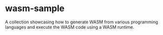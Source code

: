 # wasm-sample
 A collection showcasing how to generate WASM from various programming languages and execute the WASM code using a WASM runtime.
